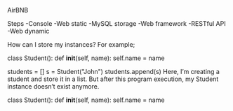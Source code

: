 AirBNB

Steps
-Console
-Web static
-MySQL storage
-Web framework
-RESTful API
-Web dynamic

How can I store my instances?
For example;

class Student():
    def __init__(self, name):
        self.name = name

students = []
s = Student("John")
students.append(s)
Here, I’m creating a student and store it in a list. But after this program execution, my Student instance doesn’t exist anymore.

class Student():
    def __init__(self, name):
        self.name = name

